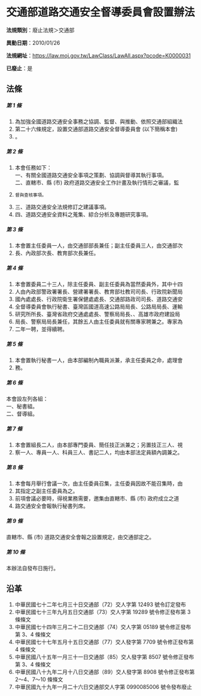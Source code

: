 # 交通部道路交通安全督導委員會設置辦法

**法規類別**：廢止法規＞交通部

**異動日期**：2010/01/26  

**法規網址**：https://law.moj.gov.tw/LawClass/LawAll.aspx?pcode=K0000031

**已廢止**：是



## 法條
##### 第 1 條
1. 為加強全國道路交通安全事務之協調、監督、與推動、依照交通部組織法
1. 第二十六條規定，設置交通部道路交通安全督導委員會 (以下簡稱本會)
1. 。

##### 第 2 條
1. 本會任務如下：  
一、有關全國道路交通安全事項之策劃、協調與督導其執行事項。  
二、直轄市、縣 (市) 政府道路交通安全工作計畫及執行情形之審議，監
1.     督與查核事項。
1. 三、道路交通安全法規修訂之建議事項。
1. 四、道路交通安全資料之蒐集、綜合分析及專題研究事項。

##### 第 3 條
1. 本會置主任委員一人，由交通部部長兼任；副主任委員三人，由交通部次
1. 長、內政部次長、教育部次長兼任。

##### 第 4 條
1. 本會置委員二十三人，除主任委員、副主任委員為當然委員外，其中十四
1. 人由內政部警政署署長、營建署署長、教育部社教司司長、行政院新聞局
1. 國內處處長、行政院衛生署保健處處長、交通部路政司司長、道路交通安
1. 全督導委員會執行秘書、臺灣區國道高速公路局局長、公路局局長、運輸
1. 研究所所長、臺灣省政府交通處處長、警察局局長、、高雄市政府建設局
1. 局長、警察局局長兼任，其餘五人由主任委員就有關專家聘兼之。專家為
1. 二年一聘，並得續聘。

##### 第 5 條
1. 本會置執行秘書一人，由本部編制內職員派兼，承主任委員之命，處理會
1. 務。

##### 第 6 條
本會設左列各組：  
一、秘書組。  
二、督導組。

##### 第 7 條
1. 本會置組長二人，由本部專門委員、簡任技正派兼之；另置技正三人、視
1. 察一人、專員一人、科員三人、書記二人，均由本部法定員額內調兼之。

##### 第 8 條
1. 本會每月舉行會議一次，由主任委員召集，主任委員因故不能召集時，由
1. 其指定之副主任委員為之。
1. 前項會議必要時，得視業務需要，邀集由直轄市、縣 (市) 政府成立之道
1. 路交通安全會報執行秘書列席。

##### 第 9 條
直轄市、縣 (市) 道路交通安全會報之設置規定，由交通部定之。

##### 第 10 條
本辦法自發布日施行。

## 沿革
1. 中華民國七十二年七月三十日交通部（72）交人字第 12493  號令訂定發布
1. 中華民國七十三年九月五日交通部（73）交人字第 19289  號令修正發布第 3  條條文
1. 中華民國七十四年三月二十二日交通部（74）交人字第 05189  號令修正發布第 3、4 條條文
1. 中華民國七十七年五月十五日交通部（77）交人發字第 7709 號令修正發布第 4  條條文
1. 中華民國八十五年一月三十一日交通部（85）交人發字第 8507 號令修正發布第 3、4 條條文
1. 中華民國八十九年二月十八日交通部（89）交人發字第 8908 號令修正發布第 2～4、7～10  條條文
1. 中華民國九十九年一月二十六日交通部交人字第 0990085006 號令發布廢止
